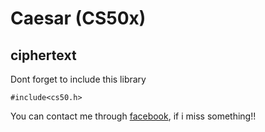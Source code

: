 # Caesar (CS50x)
## ciphertext

Dont forget to include this library

    #include<cs50.h>


You can contact me through [facebook](https://www.facebook.com/chhe.chingyong), if i miss something!!
